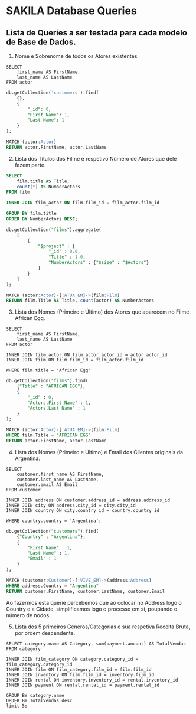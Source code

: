 # SAKILA Database Queries

## Lista de Queries a ser testada para cada modelo de Base de Dados.

1. Nome e Sobrenome de todos os Atores existentes.

```mysql
SELECT 
	first_name AS FirstName,
    last_name AS LastName
FROM actor
```

```sql
db.getCollection('customers').find(
    {}, 
    {
    	"_id": 0, 
    	"First Name": 1, 
    	"Last Name": 1
    }
);
```

```sql
MATCH (actor:Actor)
RETURN actor.FirstName, actor.LastName
```

2. Lista dos Títulos dos Filme e respetivo Número de Atores que dele fazem parte.

```sql
SELECT 
	film.title AS Title, 
	count(*) AS NumberActors
FROM film

INNER JOIN film_actor ON film.film_id = film_actor.film_id

GROUP BY film.title
ORDER BY NumberActors DESC;
```

```sql
db.getCollection("films").aggregate(
    [
        { 
            "$project" : { 
                "_id" : 0.0, 
                "Title" : 1.0, 
                "NumberActors" : {"$size" : "$Actors"}
            }
        }
    ]
);
```

```sql
MATCH (actor:Actor)-[:ATUA_EM]->(film:Film)
RETURN film.Title AS Title, count(actor) AS NumberActors
```

3. Lista dos Nomes (Primeiro e Último)  dos Atores que aparecem no Filme African Egg.

```mysql
SELECT 
	first_name AS FirstName,
    last_name AS LastName
FROM actor

INNER JOIN film_actor ON film_actor.actor_id = actor.actor_id
INNER JOIN film ON film.film_id = film_actor.film_id

WHERE film.title = "African Egg"
```

```sql
db.getCollection("films").find(
    {"Title" : "AFRICAN EGG"}, 
    { 
        "_id" : 0,
        "Actors.First Name" : 1, 
        "Actors.Last Name" : 1
    }
);
```

```sql
MATCH (actor:Actor)-[:ATUA_EM]->(film:Film)
WHERE film.Title = "AFRICAN EGG"
RETURN actor.FirstName, actor.LastName
```

4. Lista dos Nomes (Primeiro e Último) e Email dos Clientes originais da Argentina. 

```mysql
SELECT 
	customer.first_name AS FirstName, 
    customer.last_name AS LastName, 
    customer.email AS Email
FROM customer

INNER JOIN address ON customer.address_id = address.address_id
INNER JOIN city ON address.city_id = city.city_id
INNER JOIN country ON city.country_id = country.country_id

WHERE country.country = 'Argentina';
```

```sql
db.getCollection("customers").find(
    {"Country" : "Argentina"}, 
    { 
        "First Name" : 1, 
        "Last Name" : 1, 
        "Email" : 1
    }
);
```

```sql
MATCH (customer:Customer)-[:VIVE_EM]->(address:Address)
WHERE address.Country = "Argentina"
RETURN customer.FirstName, customer.LastName, customer.Email
```

Ao fazermos esta querie percebemos que ao colocar no Address logo o Country e a Cidade, simplificamos logo o processo em si, poupando o número de nodos.

5. Lista dos 5 primeiros Géneros/Categorias e sua respetiva Receita Bruta, por ordem descendente.

```mysql
SELECT category.name AS Category, sum(payment.amount) AS TotalVendas
FROM category

INNER JOIN film_category ON category.category_id = film_category.category_id
INNER JOIN film ON film_category.film_id = film.film_id
INNER JOIN inventory ON film.film_id = inventory.film_id
INNER JOIN rental ON inventory.inventory_id = rental.inventory_id
INNER JOIN payment ON rental.rental_id = payment.rental_id

GROUP BY category.name
ORDER BY TotalVendas desc
limit 5;
```

```sql

```

